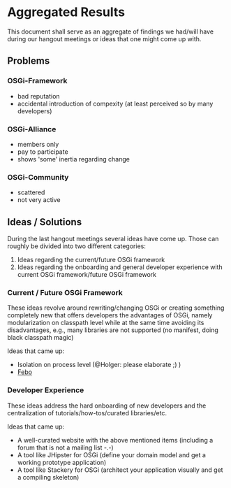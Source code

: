 # Aggregated Results

This document shall serve as an aggregate of findings we had/will have during our hangout meetings or ideas that one might come up with.

## Problems

### OSGi-Framework

* bad reputation
* accidental introduction of compexity (at least perceived so by many developers)

### OSGi-Alliance

* members only
* pay to participate
* shows 'some' inertia regarding change

### OSGi-Community

* scattered
* not very active

## Ideas / Solutions
During the last hangout meetings several ideas have come up. Those can roughly be divided into two different categories:

1) Ideas regarding the current/future OSGi framework 
2) Ideas regarding the onboarding and general developer experience with current OSGi framework/future OSGi framework

### Current / Future OSGi Framework

These ideas revolve around rewriting/changing OSGi or creating something completely new that offers developers the advantages of OSGi, namely modularization on classpath level while at the same time avoiding its disadvantages, e.g., many libraries are not supported (no manifest, doing black classpath magic)

Ideas that came up:
* Isolation on process level (@Holger: please elaborate ;) )
* [Febo](https://github.com/greendevio/febo)

### Developer Experience

These ideas address the hard onboarding of new developers and the centralization of tutorials/how-tos/curated libraries/etc.

Ideas that came up:
* A well-curated website with the above mentioned items (including a forum that is not a mailing list -.-)
* A tool like JHipster for OSGi (define your domain model and get a working prototype application)
* A tool like Stackery for OSGi (architect your application visually and get a compiling skeleton)